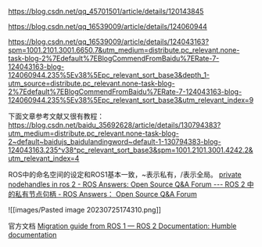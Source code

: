 
https://blog.csdn.net/qq_45701501/article/details/120143845

https://blog.csdn.net/qq_16539009/article/details/124060944

https://blog.csdn.net/qq_16539009/article/details/124043163?spm=1001.2101.3001.6650.7&utm_medium=distribute.pc_relevant.none-task-blog-2%7Edefault%7EBlogCommendFromBaidu%7ERate-7-124043163-blog-124060944.235%5Ev38%5Epc_relevant_sort_base3&depth_1-utm_source=distribute.pc_relevant.none-task-blog-2%7Edefault%7EBlogCommendFromBaidu%7ERate-7-124043163-blog-124060944.235%5Ev38%5Epc_relevant_sort_base3&utm_relevant_index=9

下面文章参考文献又很有教程：
https://blog.csdn.net/baidu_35692628/article/details/130794383?utm_medium=distribute.pc_relevant.none-task-blog-2~default~baidujs_baidulandingword~default-1-130794383-blog-124043163.235^v38^pc_relevant_sort_base3&spm=1001.2101.3001.4242.2&utm_relevant_index=4

ROS中的命名空间的设定和ROS1基本一致，~表示私有，/表示全局。
[private nodehandles in ros 2 - ROS Answers: Open Source Q&A Forum --- ROS 2 中的私有节点句柄 - ROS Answers： Open Source Q&A Forum](https://answers.ros.org/question/294483/private-nodehandles-in-ros-2/)


![[images/Pasted image 20230725174310.png]]




官方文档
[Migration guide from ROS 1 — ROS 2 Documentation: Humble documentation](https://docs.ros.org/en/humble/The-ROS2-Project/Contributing/Migration-Guide.html#id9)
